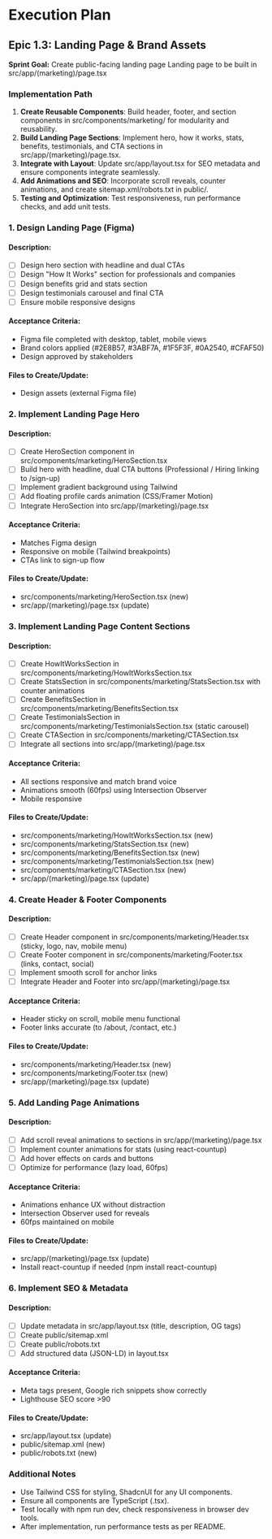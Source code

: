 # Execution Plan

## Epic 1.3: Landing Page & Brand Assets
**Sprint Goal:** Create public-facing landing page
Landing page to be built in src/app/(marketing)/page.tsx

### Implementation Path
1. **Create Reusable Components**: Build header, footer, and section components in src/components/marketing/ for modularity and reusability.
2. **Build Landing Page Sections**: Implement hero, how it works, stats, benefits, testimonials, and CTA sections in src/app/(marketing)/page.tsx.
3. **Integrate with Layout**: Update src/app/layout.tsx for SEO metadata and ensure components integrate seamlessly.
4. **Add Animations and SEO**: Incorporate scroll reveals, counter animations, and create sitemap.xml/robots.txt in public/.
5. **Testing and Optimization**: Test responsiveness, run performance checks, and add unit tests.

### 1. Design Landing Page (Figma)
#### Description:
- [ ] Design hero section with headline and dual CTAs
- [ ] Design "How It Works" section for professionals and companies
- [ ] Design benefits grid and stats section
- [ ] Design testimonials carousel and final CTA
- [ ] Ensure mobile responsive designs
#### Acceptance Criteria:
- Figma file completed with desktop, tablet, mobile views
- Brand colors applied (#2E8B57, #3ABF7A, #1F5F3F, #0A2540, #CFAF50)
- Design approved by stakeholders
#### Files to Create/Update:
- Design assets (external Figma file)

### 2. Implement Landing Page Hero
#### Description:
- [ ] Create HeroSection component in src/components/marketing/HeroSection.tsx
- [ ] Build hero with headline, dual CTA buttons (Professional / Hiring linking to /sign-up)
- [ ] Implement gradient background using Tailwind
- [ ] Add floating profile cards animation (CSS/Framer Motion)
- [ ] Integrate HeroSection into src/app/(marketing)/page.tsx
#### Acceptance Criteria:
- Matches Figma design
- Responsive on mobile (Tailwind breakpoints)
- CTAs link to sign-up flow
#### Files to Create/Update:
- src/components/marketing/HeroSection.tsx (new)
- src/app/(marketing)/page.tsx (update)

### 3. Implement Landing Page Content Sections
#### Description:
- [ ] Create HowItWorksSection in src/components/marketing/HowItWorksSection.tsx
- [ ] Create StatsSection in src/components/marketing/StatsSection.tsx with counter animations
- [ ] Create BenefitsSection in src/components/marketing/BenefitsSection.tsx
- [ ] Create TestimonialsSection in src/components/marketing/TestimonialsSection.tsx (static carousel)
- [ ] Create CTASection in src/components/marketing/CTASection.tsx
- [ ] Integrate all sections into src/app/(marketing)/page.tsx
#### Acceptance Criteria:
- All sections responsive and match brand voice
- Animations smooth (60fps) using Intersection Observer
- Mobile responsive
#### Files to Create/Update:
- src/components/marketing/HowItWorksSection.tsx (new)
- src/components/marketing/StatsSection.tsx (new)
- src/components/marketing/BenefitsSection.tsx (new)
- src/components/marketing/TestimonialsSection.tsx (new)
- src/components/marketing/CTASection.tsx (new)
- src/app/(marketing)/page.tsx (update)

### 4. Create Header & Footer Components
#### Description:
- [ ] Create Header component in src/components/marketing/Header.tsx (sticky, logo, nav, mobile menu)
- [ ] Create Footer component in src/components/marketing/Footer.tsx (links, contact, social)
- [ ] Implement smooth scroll for anchor links
- [ ] Integrate Header and Footer into src/app/(marketing)/page.tsx
#### Acceptance Criteria:
- Header sticky on scroll, mobile menu functional
- Footer links accurate (to /about, /contact, etc.)
#### Files to Create/Update:
- src/components/marketing/Header.tsx (new)
- src/components/marketing/Footer.tsx (new)
- src/app/(marketing)/page.tsx (update)

### 5. Add Landing Page Animations
#### Description:
- [ ] Add scroll reveal animations to sections in src/app/(marketing)/page.tsx
- [ ] Implement counter animations for stats (using react-countup)
- [ ] Add hover effects on cards and buttons
- [ ] Optimize for performance (lazy load, 60fps)
#### Acceptance Criteria:
- Animations enhance UX without distraction
- Intersection Observer used for reveals
- 60fps maintained on mobile
#### Files to Create/Update:
- src/app/(marketing)/page.tsx (update)
- Install react-countup if needed (npm install react-countup)

### 6. Implement SEO & Metadata
#### Description:
- [ ] Update metadata in src/app/layout.tsx (title, description, OG tags)
- [ ] Create public/sitemap.xml
- [ ] Create public/robots.txt
- [ ] Add structured data (JSON-LD) in layout.tsx
#### Acceptance Criteria:
- Meta tags present, Google rich snippets show correctly
- Lighthouse SEO score >90
#### Files to Create/Update:
- src/app/layout.tsx (update)
- public/sitemap.xml (new)
- public/robots.txt (new)

### Additional Notes
- Use Tailwind CSS for styling, ShadcnUI for any UI components.
- Ensure all components are TypeScript (.tsx).
- Test locally with npm run dev, check responsiveness in browser dev tools.
- After implementation, run performance tests as per README.

